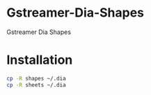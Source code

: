 # Gstreamer-Dia-Shapes
Gstreamer Dia Shapes

# Installation
```BASH
cp -R shapes ~/.dia
cp -R sheets ~/.dia
```
